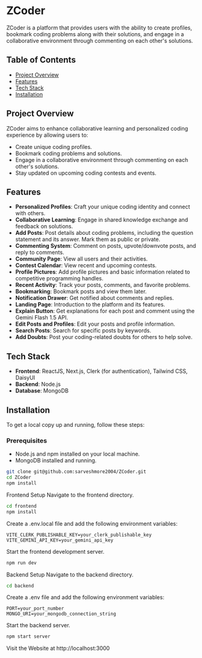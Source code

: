 # ZCoder

ZCoder is a platform that provides users with the ability to create profiles, bookmark coding problems along with their solutions, and engage in a collaborative environment through commenting on each other's solutions.

## Table of Contents

- [Project Overview](#project-overview)
- [Features](#features)
- [Tech Stack](#tech-stack)
- [Installation](#installation)

## Project Overview

ZCoder aims to enhance collaborative learning and personalized coding experience by allowing users to:

- Create unique coding profiles.
- Bookmark coding problems and solutions.
- Engage in a collaborative environment through commenting on each other's solutions.
- Stay updated on upcoming coding contests and events.

## Features

- **Personalized Profiles**: Craft your unique coding identity and connect with others.
- **Collaborative Learning**: Engage in shared knowledge exchange and feedback on solutions.
- **Add Posts**: Post details about coding problems, including the question statement and its answer. Mark them as public or private.
- **Commenting System**: Comment on posts, upvote/downvote posts, and reply to comments.
- **Community Page**: View all users and their activities.
- **Contest Calendar**: View recent and upcoming contests.
- **Profile Pictures**: Add profile pictures and basic information related to competitive programming handles.
- **Recent Activity**: Track your posts, comments, and favorite problems.
- **Bookmarking**: Bookmark posts and view them later.
- **Notification Drawer**: Get notified about comments and replies.
- **Landing Page**: Introduction to the platform and its features.
- **Explain Button**: Get explanations for each post and comment using the Gemini Flash 1.5 API.
- **Edit Posts and Profiles**: Edit your posts and profile information.
- **Search Posts**: Search for specific posts by keywords.
- **Add Doubts**: Post your coding-related doubts for others to help solve.

## Tech Stack

- **Frontend**: ReactJS, Next.js, Clerk (for authentication), Tailwind CSS, DaisyUI
- **Backend**: Node.js
- **Database**: MongoDB

## Installation

To get a local copy up and running, follow these steps:

### Prerequisites

- Node.js and npm installed on your local machine.
- MongoDB installed and running.

```bash
git clone git@github.com:sarveshmore2004/ZCoder.git
cd ZCoder
npm install
```
Frontend Setup
Navigate to the frontend directory.
```bash
cd frontend
npm install
```
Create a .env.local file and add the following environment variables:
```
VITE_CLERK_PUBLISHABLE_KEY=your_clerk_publishable_key
VITE_GEMINI_API_KEY=your_gemini_api_key
```
Start the frontend development server.
```bash
npm run dev
```
Backend Setup
Navigate to the backend directory.
```bash
cd backend
```
Create a .env file and add the following environment variables:
```
PORT=your_port_number
MONGO_URI=your_mongodb_connection_string
```
Start the backend server.
```bash
npm start server
```
Visit the Website at http://localhost:3000
